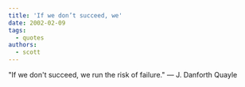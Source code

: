 ```yaml
---
title: 'If we don’t succeed, we'
date: 2002-02-09
tags:
  - quotes
authors:
  - scott
---
```


"If we don't succeed, we run the risk of failure."
— J. Danforth Quayle
